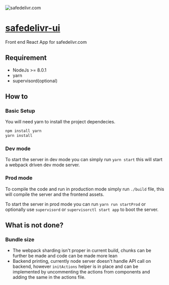 ![safedelivr.com](http://i.imgur.com/S3I357i.png)
# [safedelivr-ui](https://safedelivr.com)
Front end React App for safedelivr.com

## Requirement
- NodeJs >= 8.0.1
- yarn
- supervisord(optional)

## How to
### Basic Setup
You will need yarn to install the project dependecies.
```sh
npm install yarn
yarn install
```
### Dev mode
To start the server in dev mode you can simply run ```yarn start``` this will start a webpack driven dev mode server.

### Prod mode
To compile the code and run in production mode simply run ```./build``` file, this will compile the server and the frontend assets.

To start the server in prod mode you can run ```yarn run startProd``` or optionally use ```supervisord``` or ```supervisorctl start app``` to boot the server.

## What is not done?
### Bundle size
- The webpack sharding isn't proper in current build, chunks can be further be made and code can be made more lean
- Backend printing, currently node server doesn't handle API call on backend, however ```initActions``` helper is in place and can be implemented by uncommenting the actions from components and adding the same in the actions file.
